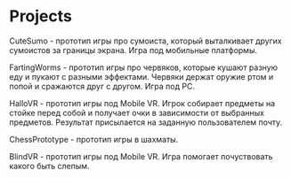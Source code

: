 ﻿# Projects
CuteSumo - прототип игры про сумоиста, который выталкивает других сумоистов за границы экрана. Игра под мобильные платформы.

FartingWorms - прототип игры про червяков, которые кушают разную еду и пукают с разными эффектами. Червяки держат оружие ртом и попой и сражаются друг с другом. Игра под PC.

HalloVR - прототип игры под Mobile VR. Игрок собирает предметы на стойке перед собой и получает очки в зависимости от выбранных предметов. Результат присылается на заданную пользователем почту.

ChessPrototype - прототип игры в шахматы.

BlindVR - прототип игры под Mobile VR. Игра помогает почуствовать какого быть слепым.

